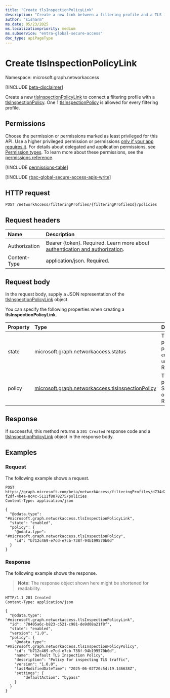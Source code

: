 ```yaml
---
title: "Create tlsInspectionPolicyLink"
description: "Create a new link between a filtering profile and a TLS inspection policy."
author: "sisharm"
ms.date: 05/23/2025
ms.localizationpriority: medium
ms.subservice: "entra-global-secure-access"
doc_type: apiPageType
---
```


# Create tlsInspectionPolicyLink

Namespace: microsoft.graph.networkaccess

[!INCLUDE [beta-disclaimer](../../includes/beta-disclaimer.md)]

Create a new [tlsInspectionPolicyLink](../resources/networkaccess-tlsinspectionpolicylink.md) to connect a filtering profile with a [tlsInspectionPolicy](../resources/networkaccess-tlsinspectionpolicy.md). One 1 [tlsInspectionPolicy](../resources/networkaccess-tlsinspectionpolicy.md) is allowed for every filtering profile.

## Permissions

Choose the permission or permissions marked as least privileged for this API. Use a higher privileged permission or permissions [only if your app requires it](/graph/permissions-overview#best-practices-for-using-microsoft-graph-permissions). For details about delegated and application permissions, see [Permission types](/graph/permissions-overview#permission-types). To learn more about these permissions, see the [permissions reference](/graph/permissions-reference).

<!-- {
  "blockType": "permissions",
  "name": "networkaccess-tlsinspectionpolicylink-post-permissions"
}
-->
[!INCLUDE [permissions-table](../includes/permissions/networkaccess-tlsinspectionpolicylink-post-permissions.md)]

[!INCLUDE [rbac-global-secure-access-apis-write](../includes/rbac-for-apis/rbac-global-secure-access-apis-write.md)]

## HTTP request

<!-- {
  "blockType": "ignored"
}
-->
``` http
POST /networkAccess/filteringProfiles/{filteringProfileId}/policies
```

## Request headers

|Name|Description|
|:---|:---|
|Authorization|Bearer {token}. Required. Learn more about [authentication and authorization](/graph/auth/auth-concepts).|
|Content-Type|application/json. Required.|

## Request body

In the request body, supply a JSON representation of the [tlsInspectionPolicyLink](../resources/networkaccess-tlsinspectionpolicylink.md) object.

You can specify the following properties when creating a **tlsInspectionPolicyLink**.

|Property|Type|Description|
|:---|:---|:---|
|state|microsoft.graph.networkaccess.status|The state of the policy link. The possible values are: `enabled`, `disabled`, `unknownFutureValue`. Required.|
|policy|[microsoft.graph.networkaccess.tlsInspectionPolicy](../resources/networkaccess-tlsinspectionpolicy.md)|The TLS inspection policy to be linked. Supply the policy object with its ID. Required.|

## Response

If successful, this method returns a `201 Created` response code and a [tlsInspectionPolicyLink](../resources/networkaccess-tlsinspectionpolicylink.md) object in the response body.

## Examples

### Request

The following example shows a request.
<!-- {
  "blockType": "request",
  "name": "create_tlsinspectionpolicylink",
  "sampleKeys": ["d734d2de-f2df-4b4a-8c4c-5111f8878275"]
}
-->
``` http
POST https://graph.microsoft.com/beta/networkAccess/filteringProfiles/d734d2de-f2df-4b4a-8c4c-5111f8878275/policies
Content-Type: application/json

{
  "@odata.type": "#microsoft.graph.networkaccess.tlsInspectionPolicyLink",
  "state": "enabled",
  "policy": {
    "@odata.type": "#microsoft.graph.networkaccess.tlsInspectionPolicy",
    "id": "b712c469-e7cd-e7cb-738f-94b199570b0d"
  }
}
```

### Response

The following example shows the response.
>**Note:** The response object shown here might be shortened for readability.
<!-- {
  "blockType": "response",
  "truncated": true,
  "@odata.type": "microsoft.graph.networkaccess.tlsInspectionPolicyLink"
}
-->
``` http
HTTP/1.1 201 Created
Content-Type: application/json

{
  "@odata.type": "#microsoft.graph.networkaccess.tlsInspectionPolicyLink",
  "id": "70405a6c-b823-c521-c981-de9d08a21f8f",
  "state": "enabled",
  "version": "1.0",
  "policy": {
    "@odata.type": "#microsoft.graph.networkaccess.tlsInspectionPolicyPolicy",
    "id": "b712c469-e7cd-e7cb-738f-94b199570b0d",
    "name": "Default TLS Inspection Policy",
    "description": "Policy for inspecting TLS traffic",
    "version": "1.0.0",
    "lastModifiedDateTime": "2025-06-02T20:54:19.146638Z",
    "settings": {
        "defaultAction": "bypass"
    }
  }
}
```
